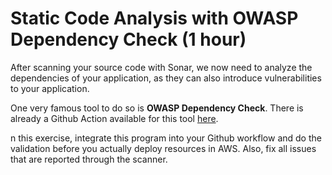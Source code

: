 # Static Code Analysis with OWASP Dependency Check (1 hour)

After scanning your source code with Sonar, we now need to analyze the dependencies of your application, as they can also introduce vulnerabilities to your application.

One very famous tool to do so is **OWASP Dependency Check**. There is already a Github Action available for this tool [here](https://github.com/Sburris/dependency-check-action).

n this exercise, integrate this program into your Github workflow and do the validation before you actually deploy resources in AWS. Also, fix all issues that are reported through the scanner.

